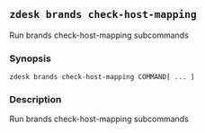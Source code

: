 ## `zdesk brands check-host-mapping`

Run brands check-host-mapping subcommands

### Synopsis

    zdesk brands check-host-mapping COMMAND[ ... ]

### Description

Run brands check-host-mapping subcommands

